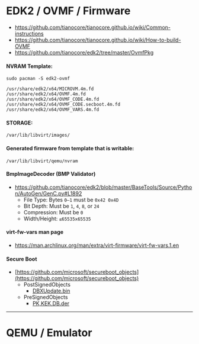 # EDK2 / OVMF / Firmware

- https://github.com/tianocore/tianocore.github.io/wiki/Common-instructions
- https://github.com/tianocore/tianocore.github.io/wiki/How-to-build-OVMF
- https://github.com/tianocore/edk2/tree/master/OvmfPkg

#### NVRAM Template:

```
sudo pacman -S edk2-ovmf
```

```
/usr/share/edk2/x64/MICROVM.4m.fd
/usr/share/edk2/x64/OVMF.4m.fd
/usr/share/edk2/x64/OVMF_CODE.4m.fd
/usr/share/edk2/x64/OVMF_CODE.secboot.4m.fd
/usr/share/edk2/x64/OVMF_VARS.4m.fd
```

#### STORAGE:

```
/var/lib/libvirt/images/
```

#### Generated firmware from template that is writable:

```
/var/lib/libvirt/qemu/nvram
```

#### BmpImageDecoder (BMP Validator)

- https://github.com/tianocore/edk2/blob/master/BaseTools/Source/Python/AutoGen/GenC.py#L1892
  - File Type: Bytes `0–1` must be `0x42 0x4D`
  - Bit Depth: Must be `1`, `4`, `8`, or `24`
  - Compression: Must be `0`
  - Width/Height: `≤65535x65535`

#### virt-fw-vars man page

- https://man.archlinux.org/man/extra/virt-firmware/virt-fw-vars.1.en

#### Secure Boot

- [https://github.com/microsoft/secureboot_objects](https://github.com/microsoft/secureboot_objects)
  - PostSignedObjects
    - [DBXUpdate.bin](https://github.com/microsoft/secureboot_objects/blob/main/PostSignedObjects/DBX/amd64/DBXUpdate.bin)
  - PreSignedObjects
    - [PK,KEK,DB.der](https://github.com/microsoft/secureboot_objects/blob/main/PreSignedObjects)


---

# QEMU / Emulator


